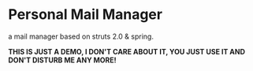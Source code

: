 # Personal Mail Manager

a mail manager based on struts 2.0 & spring.

**THIS IS JUST A DEMO, I DON'T CARE ABOUT IT, YOU JUST USE IT AND DON'T DISTURB ME ANY MORE!**
